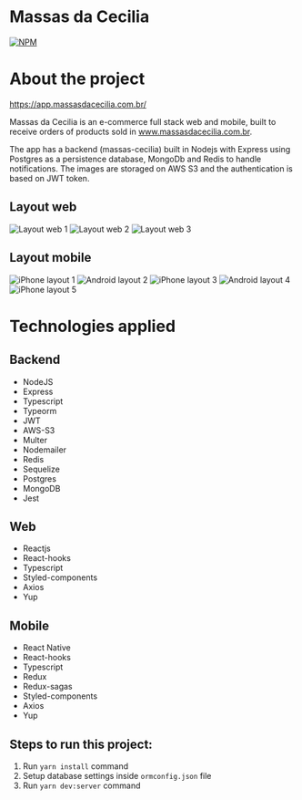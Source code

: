 # Massas da Cecilia
[![NPM](https://img.shields.io/npm/l/react)](https://github.com/flavio0567/massas-cecilia/blob/master/LICENSE)

# About the project

https://app.massasdacecilia.com.br/

Massas da Cecilia is an e-commerce full stack web and mobile, built to receive orders of products sold in www.massasdacecilia.com.br.

The app has a backend (massas-cecilia) built in Nodejs with Express using Postgres as a persistence database, MongoDb and Redis to handle notifications. The images are storaged on AWS S3 and the authentication is based on JWT token.

## Layout web
![Layout web 1](https://github.com/flavio0567/massas-cecilia-web/blob/master/src/assets/massas-web-pic1.png) ![Layout web 2](https://github.com/flavio0567/massas-cecilia-web/blob/master/src/assets/massas-web-pic2.png) ![Layout web 3](https://github.com/flavio0567/massas-cecilia-web/blob/master/src/assets/massas-web-pic3.png)

## Layout mobile
![iPhone layout 1](https://github.com/flavio0567/massas-cecilia-web/blob/master/src/assets/iPhone1.jpg) ![Android layout 2](https://github.com/flavio0567/massas-cecilia-web/blob/master/src/assets/iPhone2.png) ![iPhone layout 3](https://github.com/flavio0567/massas-cecilia-web/blob/master/src/assets/iPhone3.png) ![Android layout 4](https://github.com/flavio0567/massas-cecilia-web/blob/master/src/assets/iPhone4.jpg) ![iPhone layout 5](https://github.com/flavio0567/massas-cecilia-web/blob/master/src/assets/iPhone5.jpg)

# Technologies applied

## Backend
- NodeJS
- Express
- Typescript
- Typeorm
- JWT
- AWS-S3
- Multer
- Nodemailer
- Redis
- Sequelize
- Postgres
- MongoDB
- Jest

## Web
- Reactjs
- React-hooks
- Typescript
- Styled-components
- Axios
- Yup

## Mobile
- React Native
- React-hooks
- Typescript
- Redux
- Redux-sagas
- Styled-components
- Axios
- Yup

## Steps to run this project:

1. Run `yarn install` command
2. Setup database settings inside `ormconfig.json` file
3. Run `yarn dev:server` command
